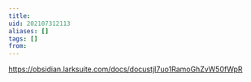 ```yaml
---
title: 
uid: 202107312113
aliases: []
tags: []
from: 
---
```

https://obsidian.larksuite.com/docs/docustjI7uo1RamoGhZvW50fWpR